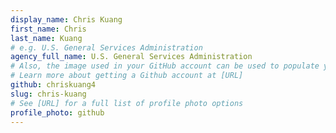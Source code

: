 ```yaml
---
display_name: Chris Kuang
first_name: Chris
last_name: Kuang
# e.g. U.S. General Services Administration
agency_full_name: U.S. General Services Administration
# Also, the image used in your GitHub account can be used to populate your digital.gov profile photo.
# Learn more about getting a Github account at [URL]
github: chriskuang4
slug: chris-kuang
# See [URL] for a full list of profile photo options
profile_photo: github
---
```

